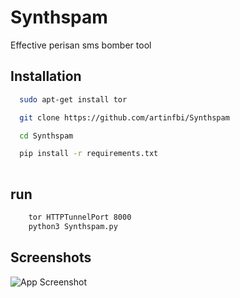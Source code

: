 # Synthspam
Effective perisan sms bomber tool


## Installation



```bash
  sudo apt-get install tor

  git clone https://github.com/artinfbi/Synthspam

  cd Synthspam

  pip install -r requirements.txt
  
```
## run 
```bash
    tor HTTPTunnelPort 8000
    python3 Synthspam.py
```


## Screenshots

![App Screenshot](https://imgur.com/gallery/k15g1Ly)

